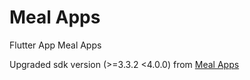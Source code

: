 # Meal Apps

Flutter App Meal Apps

Upgraded sdk version (>=3.3.2 <4.0.0) from [Meal Apps](https://github.com/zthanxx/Meal_apps)